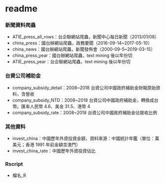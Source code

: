 # readme
### 新聞資料爬蟲
* ATIE_press_all_rows：台企聯網站爬蟲，新聞中心每日新聞（2013/01/08）
* china_press：國台辦網站爬蟲，政務要聞（2016-09-14~2017-05-10）
* china_news：國台辦網站爬蟲，新聞發佈會（2000-09-5~2019-03-15）
* china_press_year：國台辦網站爬蟲，text mining 後以年份切
* ATIE_press_year：台企聯網站爬蟲，text mining 後以年份切

### 台資公司補助金
* company_subsidy_detail：2008~2018 台資公司中國政府補助金財報原始資料，含營收
* company_subsidy_NTD：2008~2018 台資公司中國政府補助金，轉換成台幣。匯率人民幣 4.6、美金 31.5、港幣 4
* company_subsidy_rate：2008~2018 台資公司中國政府補助金佔營收比例

### 其他資料
* invest_china：中國歷年外資投資金額，資料來源：中國統計年鑑（單位：萬美元；香港 1991 年前金額含澳門）
* invest_china_rate：中國歷年外資投資佔比

### Rscript 
* 檔名_R
